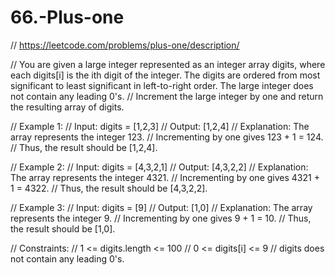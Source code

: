 # 66.-Plus-one
// https://leetcode.com/problems/plus-one/description/

// You are given a large integer represented as an integer array digits, where each digits[i] is the ith digit of the integer. The digits are ordered from most significant to least significant in left-to-right order. The large integer does not contain any leading 0's.
// Increment the large integer by one and return the resulting array of digits.

// Example 1:
// Input: digits = [1,2,3]
// Output: [1,2,4]
// Explanation: The array represents the integer 123.
// Incrementing by one gives 123 + 1 = 124.
// Thus, the result should be [1,2,4].

// Example 2:
// Input: digits = [4,3,2,1]
// Output: [4,3,2,2]
// Explanation: The array represents the integer 4321.
// Incrementing by one gives 4321 + 1 = 4322.
// Thus, the result should be [4,3,2,2].

// Example 3:
// Input: digits = [9]
// Output: [1,0]
// Explanation: The array represents the integer 9.
// Incrementing by one gives 9 + 1 = 10.
// Thus, the result should be [1,0].
 
// Constraints:
// 1 <= digits.length <= 100
// 0 <= digits[i] <= 9
// digits does not contain any leading 0's.
